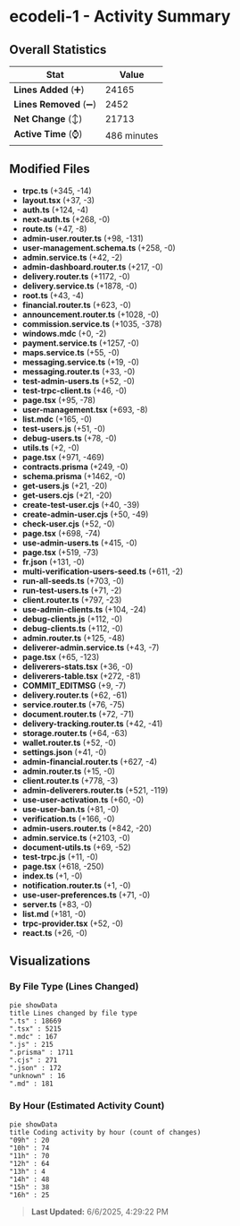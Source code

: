 # ecodeli-1 - Activity Summary 

## Overall Statistics

| Stat                   | Value                                                             |
| ---------------------- | ----------------------------------------------------------------- |
| **Lines Added** (➕)   | 24165                                          |
| **Lines Removed** (➖) | 2452                                        |
| **Net Change** (↕)    | 21713                |
| **Active Time** (⌚)   | 486 minutes |


## Modified Files
- **trpc.ts** (+345, -14)
- **layout.tsx** (+37, -3)
- **auth.ts** (+124, -4)
- **next-auth.ts** (+268, -0)
- **route.ts** (+47, -8)
- **admin-user.router.ts** (+98, -131)
- **user-management.schema.ts** (+258, -0)
- **admin.service.ts** (+42, -2)
- **admin-dashboard.router.ts** (+217, -0)
- **delivery.router.ts** (+1172, -0)
- **delivery.service.ts** (+1878, -0)
- **root.ts** (+43, -4)
- **financial.router.ts** (+623, -0)
- **announcement.router.ts** (+1028, -0)
- **commission.service.ts** (+1035, -378)
- **windows.mdc** (+0, -2)
- **payment.service.ts** (+1257, -0)
- **maps.service.ts** (+55, -0)
- **messaging.service.ts** (+19, -0)
- **messaging.router.ts** (+33, -0)
- **test-admin-users.ts** (+52, -0)
- **test-trpc-client.ts** (+46, -0)
- **page.tsx** (+95, -78)
- **user-management.tsx** (+693, -8)
- **list.mdc** (+165, -0)
- **test-users.js** (+51, -0)
- **debug-users.ts** (+78, -0)
- **utils.ts** (+2, -0)
- **page.tsx** (+971, -469)
- **contracts.prisma** (+249, -0)
- **schema.prisma** (+1462, -0)
- **get-users.js** (+21, -20)
- **get-users.cjs** (+21, -20)
- **create-test-user.cjs** (+40, -39)
- **create-admin-user.cjs** (+50, -49)
- **check-user.cjs** (+52, -0)
- **page.tsx** (+698, -74)
- **use-admin-users.ts** (+415, -0)
- **page.tsx** (+519, -73)
- **fr.json** (+131, -0)
- **multi-verification-users-seed.ts** (+611, -2)
- **run-all-seeds.ts** (+703, -0)
- **run-test-users.ts** (+71, -2)
- **client.router.ts** (+797, -23)
- **use-admin-clients.ts** (+104, -24)
- **debug-clients.js** (+112, -0)
- **debug-clients.ts** (+112, -0)
- **admin.router.ts** (+125, -48)
- **deliverer-admin.service.ts** (+43, -7)
- **page.tsx** (+65, -123)
- **deliverers-stats.tsx** (+36, -0)
- **deliverers-table.tsx** (+272, -81)
- **COMMIT_EDITMSG** (+9, -7)
- **delivery.router.ts** (+62, -61)
- **service.router.ts** (+76, -75)
- **document.router.ts** (+72, -71)
- **delivery-tracking.router.ts** (+42, -41)
- **storage.router.ts** (+64, -63)
- **wallet.router.ts** (+52, -0)
- **settings.json** (+41, -0)
- **admin-financial.router.ts** (+627, -4)
- **admin.router.ts** (+15, -0)
- **client.router.ts** (+778, -3)
- **admin-deliverers.router.ts** (+521, -119)
- **use-user-activation.ts** (+60, -0)
- **use-user-ban.ts** (+81, -0)
- **verification.ts** (+166, -0)
- **admin-users.router.ts** (+842, -20)
- **admin.service.ts** (+2103, -0)
- **document-utils.ts** (+69, -52)
- **test-trpc.js** (+11, -0)
- **page.tsx** (+618, -250)
- **index.ts** (+1, -0)
- **notification.router.ts** (+1, -0)
- **use-user-preferences.ts** (+71, -0)
- **server.ts** (+83, -0)
- **list.md** (+181, -0)
- **trpc-provider.tsx** (+52, -0)
- **react.ts** (+26, -0)

## Visualizations

### By File Type (Lines Changed)

```mermaid
pie showData
title Lines changed by file type
".ts" : 18669
".tsx" : 5215
".mdc" : 167
".js" : 215
".prisma" : 1711
".cjs" : 271
".json" : 172
"unknown" : 16
".md" : 181
```

### By Hour (Estimated Activity Count)

```mermaid
pie showData
title Coding activity by hour (count of changes)
"09h" : 20
"10h" : 74
"11h" : 70
"12h" : 64
"13h" : 4
"14h" : 48
"15h" : 38
"16h" : 25
```


> **Last Updated:** 6/6/2025, 4:29:22 PM